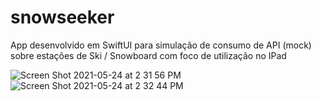 # snowseeker
App desenvolvido em SwiftUI para simulação de consumo de API (mock) sobre estações de Ski / Snowboard com foco de utilização no IPad

![Screen Shot 2021-05-24 at 2 31 56 PM](https://user-images.githubusercontent.com/59899994/120132038-bb785e00-c21d-11eb-9bce-37e7a3ce6581.png)
![Screen Shot 2021-05-24 at 2 32 44 PM](https://user-images.githubusercontent.com/59899994/120132048-bfa47b80-c21d-11eb-9c51-a157e3099e89.png)
